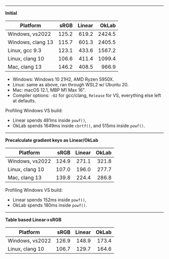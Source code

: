 ----
**Initial**

| Platform | sRGB | Linear | OkLab |
| --- | ---: | ---: | ---: |
| Windows, vs2022 | 125.2 | 619.2 | 2424.5 |
| Windows, clang 13 | 115.7 | 601.3 | 2405.5 |
| Linux, gcc 9.3 | 123.1 | 433.6 | 1567.2 |
| Linux, clang 10 | 106.6 | 411.4 | 1099.4 |
| Mac, clang 13 | 146.2 | 408.5 | 966.9 |

* Windows: Windows 10 21H2, AMD Ryzen 5950X.
* Linux: same as above, ran through WSL2 w/ Ubuntu 20.
* Mac: macOS 12.1, MBP M1 Max 16".
* Compiler options: `-O2` for gcc/clang, `Release` for VS, everything else left at defaults. 

Profiling Windows VS build:
* Linear spends 481ms inside `powf()`,
* OkLab spends 1649ms inside `cbrtf()`, and 515ms inside `powf()`.

----
**Precalculate gradient keys as Linear/OkLab**

| Platform | sRGB | Linear | OkLab |
| --- | ---: | ---: | ---: |
| Windows, vs2022 | 124.9 | 271.1 | 321.8 |
| Linux, clang 10 | 107.0 | 196.0 | 277.7 |
| Mac, clang 13 | 139.8 | 224.4 | 286.8 |

Profiling Windows VS build:
* Linear spends 152ms inside `powf()`,
* OkLab spends 180ms inside `powf()`.

----
**Table based Linear->sRGB**

| Platform | sRGB | Linear | OkLab |
| --- | ---: | ---: | ---: |
| Windows, vs2022 | 126.9 | 148.9 | 173.4 |
| Linux, clang 10 | 106.7 | 129.7 | 164.6 |
